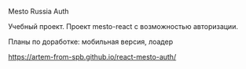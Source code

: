 Mesto Russia Auth

Учебный проект. 
Проект mesto-react с возможностью авторизации.

Планы по доработке: мобильная версия, лоадер

https://artem-from-spb.github.io/react-mesto-auth/
